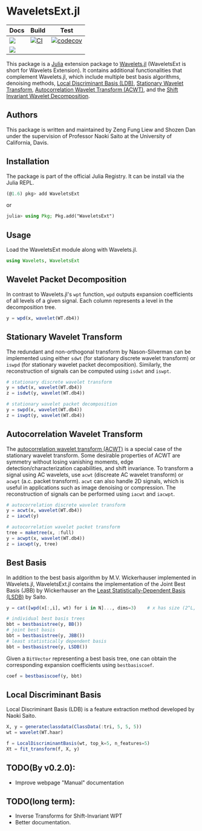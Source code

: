 # WaveletsExt.jl

| Docs | Build | Test |
|------|-------|------|
| [![](https://img.shields.io/badge/docs-stable-blue.svg)](https://UCD4IDS.github.io/WaveletsExt.jl/stable) | [![CI](https://github.com/UCD4IDS/WaveletsExt.jl/actions/workflows/CI.yml/badge.svg)](https://github.com/UCD4IDS/WaveletsExt.jl/actions) | [![codecov](https://codecov.io/gh/UCD4IDS/WaveletsExt.jl/branch/master/graph/badge.svg?token=U3EOscAvPE)](https://codecov.io/gh/UCD4IDS/WaveletsExt.jl) |
| [![](https://img.shields.io/badge/docs-dev-blue.svg)](https://UCD4IDS.github.io/WaveletsExt.jl/dev) | | |



This package is a [Julia](https://github.com/JuliaLang/julia) extension package to [Wavelets.jl](https://github.com/JuliaDSP/Wavelets.jl) (WaveletsExt is short for Wavelets Extension). It contains additional functionalities that complement Wavelets.jl, which include multiple best basis algorithms, denoising methods, [Local Discriminant Basis (LDB)](https://www.math.ucdavis.edu/~saito/publications/saito_ldb_jmiv.pdf), [Stationary Wavelet Transform](https://citeseerx.ist.psu.edu/viewdoc/download?doi=10.1.1.49.2662&rep=rep1&type=pdf), [Autocorrelation Wavelet Transform (ACWT)](https://www.math.ucdavis.edu/~saito/publications/saito_minframe.pdf), and the [Shift Invariant Wavelet Decomposition](https://israelcohen.com/wp-content/uploads/2018/05/ICASSP95.pdf).

## Authors
This package is written and maintained by Zeng Fung Liew and Shozen Dan under the supervision of Professor Naoki Saito at the University of California, Davis.

## Installation
The package is part of the official Julia Registry. It can be install via the Julia REPL.
```julia
(@1.6) pkg> add WaveletsExt
```
or
```julia
julia> using Pkg; Pkg.add("WaveletsExt")
```
## Usage
Load the WaveletsExt module along with Wavelets.jl.
```julia
using Wavelets, WaveletsExt
```

## Wavelet Packet Decomposition
In contrast to Wavelets.jl's `wpt` function, `wpd` outputs expansion coefficients of all levels of a given signal. Each column represents a level in the decomposition tree.
```julia
y = wpd(x, wavelet(WT.db4))
```

## Stationary Wavelet Transform
The redundant and non-orthogonal transform by Nason-Silverman can be implemented using either `sdwt` (for stationary discrete wavelet transform) or `iswpd` (for stationary wavelet packet decomposition). Similarly, the reconstruction of signals can be computed using `isdwt` and `iswpt`.
```julia
# stationary discrete wavelet transform
y = sdwt(x, wavelet(WT.db4))
z = isdwt(y, wavelet(WT.db4))

# stationary wavelet packet decomposition
y = swpd(x, wavelet(WT.db4))
z = iswpt(y, wavelet(WT.db4))
```

## Autocorrelation Wavelet Transform
The [autocorrelation wavelet transform (ACWT)](https://www.math.ucdavis.edu/~saito/publications/saito_minframe.pdf) is a special case of the stationary wavelet transform. Some desirable properties of ACWT are symmetry without losing vanishing moments, edge detection/characterization capabilities, and shift invariance. To transform a signal using AC wavelets, use `acwt` (discreate AC wavelet transform) or `acwpt` (a.c. packet transform). `acwt` can also handle 2D signals, which is useful in applications such as image denoising or compression. The reconstruction of signals can be performed using `iacwt` and `iacwpt`.
```julia
# autocorrelation discrete wavelet transform
y = acwt(x, wavelet(WT.db4))
z = iacwt(y)

# autocorrelation wavelet packet transform
tree = maketree(x, :full)
y = acwpt(x, wavelet(WT.db4))
z = iacwpt(y, tree)
```

## Best Basis
In addition to the best basis algorithm by M.V. Wickerhauser implemented in Wavelets.jl, WaveletsExt.jl contains the implementation of the Joint Best Basis (JBB) by Wickerhauser an the [Least Statistically-Dependent Basis (LSDB)](https://www.math.ucdavis.edu/~saito/courses/ACHA.suppl/lsdb-pr-journal.pdf) by Saito.
```julia
y = cat([wpd(x[:,i], wt) for i in N]..., dims=3)    # x has size (2^L, N)

# individual best basis trees
bbt = bestbasistree(y, BB())
# joint best basis
bbt = bestbasistree(y, JBB())
# least statistically dependent basis
bbt = bestbasistree(y, LSDB())
```
Given a `BitVector` representing a best basis tree, one can obtain the corresponding expansion coefficients using `bestbasiscoef`.
```julia
coef = bestbasiscoef(y, bbt)
```

## Local Discriminant Basis
Local Discriminant Basis (LDB) is a feature extraction method developed by Naoki Saito.
```julia
X, y = generateclassdata(ClassData(:tri, 5, 5, 5))
wt = wavelet(WT.haar)

f = LocalDiscriminantBasis(wt, top_k=5, n_features=5)
Xt = fit_transform(f, X, y)
```

## TODO(By v0.2.0):
* Improve webpage "Manual" documentation 

## TODO(long term):
* Inverse Transforms for Shift-Invariant WPT
* Better documentation.
